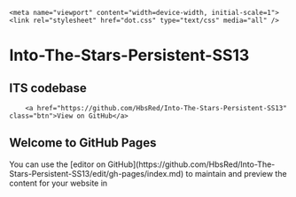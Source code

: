 <!DOCTYPE html>
<html lang="en-US">
  <head>
    <meta charset="UTF-8">

<!-- Begin Jekyll SEO tag v2.7.1 -->
<title>Into-The-Stars-Persistent-SS13 | ITS codebase</title>
<meta name="generator" content="Jekyll v3.9.0" />
<meta property="og:title" content="Into-The-Stars-Persistent-SS13" />
<meta property="og:locale" content="en_US" />
<meta name="description" content="ITS codebase" />
<meta property="og:description" content="ITS codebase" />
<meta property="og:site_name" content="Into-The-Stars-Persistent-SS13" />
<meta name="twitter:card" content="summary" />
<meta property="twitter:title" content="Into-The-Stars-Persistent-SS13" />
<!--<script type="application/ld+json">
{"description":"ITS codebase","url":"https://hbsred.github.io/Into-The-Stars-Persistent-SS13/","@type":"WebSite","headline":"Into-The-Stars-Persistent-SS13","name":"Into-The-Stars-Persistent-SS13","@context":"https://schema.org"}</script>-->
<!-- End Jekyll SEO tag -->

    <meta name="viewport" content="width=device-width, initial-scale=1">
    <link rel="stylesheet" href="dot.css" type="text/css" media="all" />
  </head>
  <body class=".bg">
      <h1 class="project-name">Into-The-Stars-Persistent-SS13</h1>
      <h2 class="project-tagline">ITS codebase</h2>
      
        <a href="https://github.com/HbsRed/Into-The-Stars-Persistent-SS13" class="btn">View on GitHub</a>
        

## Welcome to GitHub Pages
<div id="stars"></div>
<div id="stars2"></div>
<div id="stars3"></div>
You can use the [editor on GitHub](https://github.com/HbsRed/Into-The-Stars-Persistent-SS13/edit/gh-pages/index.md) to maintain and preview the content for your website in 
  </body>
</html>
